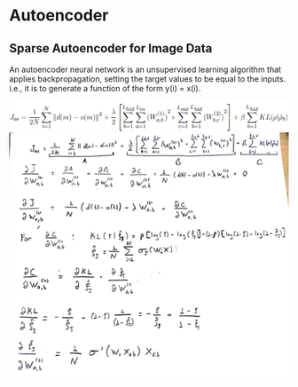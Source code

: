 # Autoencoder
## Sparse Autoencoder for Image Data

An autoencoder neural network is an unsupervised learning algorithm that applies backpropagation, setting the target values to be equal to the inputs. i.e., it is to generate a function of the form y(i) = x(i).

![](images/cost.png)
![](images/der.jpg)
